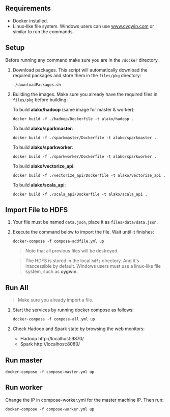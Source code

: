 
## Requirements

- Docker installed.
- Linux-like file system. Windows users can use www.cygwin.com or similar to run the commands.

## Setup

Before running any command make sure you are in the `/docker` directory.

1. Download packages. This script will automatically download the required packages and store them in the `files/pkg` directory:

	```
	./downloadPackages.sh
	```

2. Building the images. Make sure you already have the required files in `files/pkg` before building:


	To build __alako/hadoop__ (same image for master & worker):

	```
	docker build -f ./hadoop/Dockerfile -t alako/hadoop .
	```

	To build __alako/sparkmaster__:

	```
	docker build -f ./sparkmaster/Dockerfile -t alako/sparkmaster .
	```

	To build __alako/sparkworker__:

	```
	docker build -f ./sparkworker/Dockerfile -t alako/sparkworker .
	```

	To build __alako/vectorize_api__:

	```
	docker build -f ./vectorize_api/Dockerfile -t alako/vectorize_api .
	```

	To build __alako/scala_api__:

	```
	docker build -f ./scala_api/Dockerfile -t alako/scala_api .
	```

## Import File to HDFS

1. Your file must be named `data.json`, place it as `files/data/data.json`.

2. Execute the command below to import the file. Wait until it finishes:

	```
	docker-compose -f compose-addfile.yml up
	```

	> Note that all previous files will be destroyed.

	> The HDFS is stored in the local `hdfs` directory. And it's inaccessible by default. Windows users must use a linux-like file system, such as __cygwin__.

## Run All

> Make sure you already import a file.

1. Start the services by running docker compose as follows:

	```
	docker-compose -f compose-all.yml up
	```

2. Check Hadoop and Spark state by browsing the web monitors:
	- Hadoop http://localhost:9870/
	- Spark http://localhost:8080/

## Run master

```
docker-compose -f compose-master.yml up
```

## Run worker

Change the IP in compose-worker.yml for the master machine IP. Then run:

```
docker-compose -f compose-worker.yml up
```


